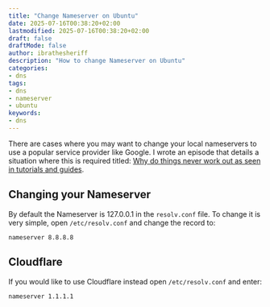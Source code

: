 ```yaml
---
title: "Change Nameserver on Ubuntu"
date: 2025-07-16T00:38:20+02:00
lastmodified: 2025-07-16T00:38:20+02:00
draft: false
draftMode: false
author: ibrathesheriff
description: "How to change Nameserver on Ubuntu"
categories:
- dns
tags:
- dns
- nameserver
- ubuntu
keywords:
- dns
---
```

There are cases where you may want to change your local nameservers to use a popular service provider like Google. I wrote an episode that details a situation where this is required titled: [Why do things never work out as seen in tutorials and guides](https://ibrathesheriff.com/episodes/why-do-things-never-materialise-like-tutorials-or-guides/).

## Changing your Nameserver
By default the Nameserver is 127.0.0.1 in the `resolv.conf` file. To change it is very simple, open `/etc/resolv.conf` and change the record to:
```text
nameserver 8.8.8.8
```

## Cloudflare
If you would like to use Cloudflare instead open `/etc/resolv.conf` and enter:
```text
nameserver 1.1.1.1
```